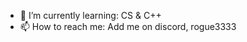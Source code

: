 - 🌱 I’m currently learning: CS & C++
- 📫 How to reach me: Add me on discord, rogue3333

<!---
la-pasion/la-pasion is a ✨ special ✨ repository because its `README.md` (this file) appears on your GitHub profile.
You can click the Preview link to take a look at your changes.
--->
